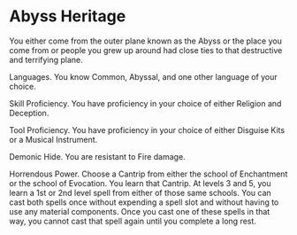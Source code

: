 # Abyss Heritage

You either come from the outer plane known as the Abyss or the place you come from or people you grew up around had close ties to that destructive and terrifying plane.

Languages. You know Common, Abyssal, and one other language of your choice.

Skill Proficiency. You have proficiency in your choice of either Religion and Deception.

Tool Proficiency. You have proficiency in your choice of either Disguise Kits or a Musical Instrument.

Demonic Hide. You are resistant to Fire damage.

Horrendous Power. Choose a Cantrip from either the school of Enchantment or the school of Evocation. You learn that Cantrip. At levels 3 and 5, you learn a 1st or 2nd level spell from either of those same schools. You can cast both spells once without expending a spell slot and without having to use any material components. Once you cast one of these spells in that way, you cannot cast that spell again until you complete a long rest.
